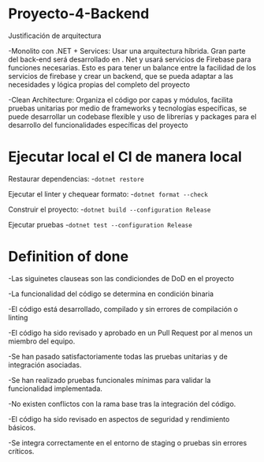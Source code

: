 # Proyecto-4-Backend

Justificación de arquitectura

-Monolito con .NET + Services: Usar una arquitectura híbrida. Gran parte del back-end será desarrollado en . Net y usará servicios de Firebase para funciones necesarias. Esto es para tener un balance entre la facilidad de los servicios de firebase y crear un backend, que se pueda adaptar a las necesidades y lógica propias del completo del proyecto

-Clean Architecture: Organiza el código por capas y módulos, facilita pruebas unitarias por medio de frameworks y tecnologías específicas, se puede desarrollar un codebase flexible y uso de librerías y packages para el desarrollo	del funcionalidades específicas del proyecto




# Ejecutar local el CI de manera local


Restaurar dependencias:
-`dotnet restore`


Ejecutar el linter y chequear formato:
-`dotnet format --check`


Construir el proyecto:
-`dotnet build --configuration Release`


Ejecutar pruebas
-`dotnet test --configuration Release`


# Definition of done
-Las siguinetes clauseas son las condiciondes de DoD en el proyecto

-La funcionalidad del código se determina en condición binaria 

-El código está desarrollado, compilado y sin errores de compilación o linting 

-El código ha sido revisado y aprobado en un Pull Request por al menos un 
miembro del equipo. 

-Se han pasado satisfactoriamente todas las pruebas unitarias y de 
integración asociadas. 

-Se han realizado pruebas funcionales mínimas para validar la funcionalidad 
implementada. 

-No existen conflictos con la rama base tras la integración del código. 

-El código ha sido revisado en aspectos de seguridad y rendimiento básicos. 

-Se integra correctamente en el entorno de staging o pruebas sin errores 
críticos. 
